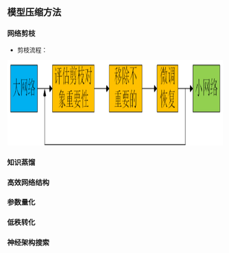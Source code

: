 ## 模型压缩方法
### 网络剪枝
- 剪枝流程：
<div align=center><img width="1200" height="200" src="https://github.com/ethan-sui/AI-algorithm-engineer-knowledge/blob/main/image/networks_pruning.png"/></div>

### 知识蒸馏
### 高效网络结构
### 参数量化
### 低秩转化
### 神经架构搜索
